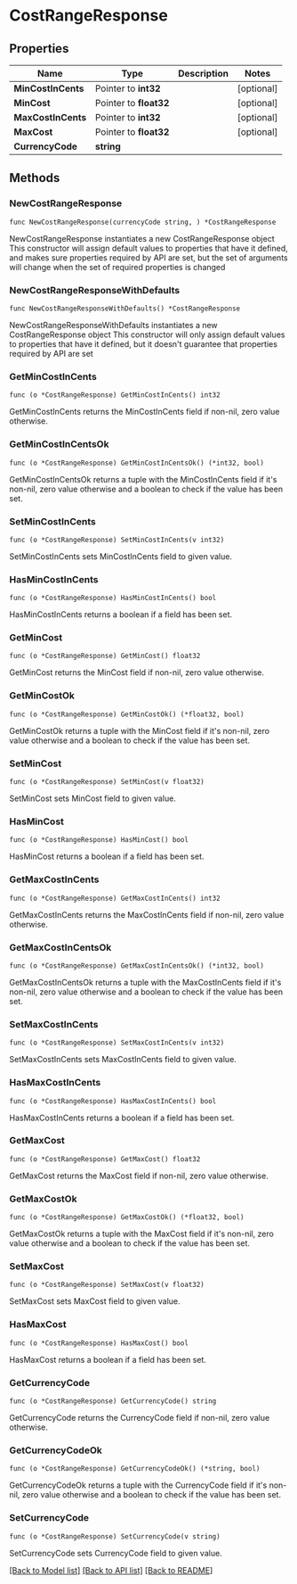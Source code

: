 # CostRangeResponse

## Properties

Name | Type | Description | Notes
------------ | ------------- | ------------- | -------------
**MinCostInCents** | Pointer to **int32** |  | [optional] 
**MinCost** | Pointer to **float32** |  | [optional] 
**MaxCostInCents** | Pointer to **int32** |  | [optional] 
**MaxCost** | Pointer to **float32** |  | [optional] 
**CurrencyCode** | **string** |  | 

## Methods

### NewCostRangeResponse

`func NewCostRangeResponse(currencyCode string, ) *CostRangeResponse`

NewCostRangeResponse instantiates a new CostRangeResponse object
This constructor will assign default values to properties that have it defined,
and makes sure properties required by API are set, but the set of arguments
will change when the set of required properties is changed

### NewCostRangeResponseWithDefaults

`func NewCostRangeResponseWithDefaults() *CostRangeResponse`

NewCostRangeResponseWithDefaults instantiates a new CostRangeResponse object
This constructor will only assign default values to properties that have it defined,
but it doesn't guarantee that properties required by API are set

### GetMinCostInCents

`func (o *CostRangeResponse) GetMinCostInCents() int32`

GetMinCostInCents returns the MinCostInCents field if non-nil, zero value otherwise.

### GetMinCostInCentsOk

`func (o *CostRangeResponse) GetMinCostInCentsOk() (*int32, bool)`

GetMinCostInCentsOk returns a tuple with the MinCostInCents field if it's non-nil, zero value otherwise
and a boolean to check if the value has been set.

### SetMinCostInCents

`func (o *CostRangeResponse) SetMinCostInCents(v int32)`

SetMinCostInCents sets MinCostInCents field to given value.

### HasMinCostInCents

`func (o *CostRangeResponse) HasMinCostInCents() bool`

HasMinCostInCents returns a boolean if a field has been set.

### GetMinCost

`func (o *CostRangeResponse) GetMinCost() float32`

GetMinCost returns the MinCost field if non-nil, zero value otherwise.

### GetMinCostOk

`func (o *CostRangeResponse) GetMinCostOk() (*float32, bool)`

GetMinCostOk returns a tuple with the MinCost field if it's non-nil, zero value otherwise
and a boolean to check if the value has been set.

### SetMinCost

`func (o *CostRangeResponse) SetMinCost(v float32)`

SetMinCost sets MinCost field to given value.

### HasMinCost

`func (o *CostRangeResponse) HasMinCost() bool`

HasMinCost returns a boolean if a field has been set.

### GetMaxCostInCents

`func (o *CostRangeResponse) GetMaxCostInCents() int32`

GetMaxCostInCents returns the MaxCostInCents field if non-nil, zero value otherwise.

### GetMaxCostInCentsOk

`func (o *CostRangeResponse) GetMaxCostInCentsOk() (*int32, bool)`

GetMaxCostInCentsOk returns a tuple with the MaxCostInCents field if it's non-nil, zero value otherwise
and a boolean to check if the value has been set.

### SetMaxCostInCents

`func (o *CostRangeResponse) SetMaxCostInCents(v int32)`

SetMaxCostInCents sets MaxCostInCents field to given value.

### HasMaxCostInCents

`func (o *CostRangeResponse) HasMaxCostInCents() bool`

HasMaxCostInCents returns a boolean if a field has been set.

### GetMaxCost

`func (o *CostRangeResponse) GetMaxCost() float32`

GetMaxCost returns the MaxCost field if non-nil, zero value otherwise.

### GetMaxCostOk

`func (o *CostRangeResponse) GetMaxCostOk() (*float32, bool)`

GetMaxCostOk returns a tuple with the MaxCost field if it's non-nil, zero value otherwise
and a boolean to check if the value has been set.

### SetMaxCost

`func (o *CostRangeResponse) SetMaxCost(v float32)`

SetMaxCost sets MaxCost field to given value.

### HasMaxCost

`func (o *CostRangeResponse) HasMaxCost() bool`

HasMaxCost returns a boolean if a field has been set.

### GetCurrencyCode

`func (o *CostRangeResponse) GetCurrencyCode() string`

GetCurrencyCode returns the CurrencyCode field if non-nil, zero value otherwise.

### GetCurrencyCodeOk

`func (o *CostRangeResponse) GetCurrencyCodeOk() (*string, bool)`

GetCurrencyCodeOk returns a tuple with the CurrencyCode field if it's non-nil, zero value otherwise
and a boolean to check if the value has been set.

### SetCurrencyCode

`func (o *CostRangeResponse) SetCurrencyCode(v string)`

SetCurrencyCode sets CurrencyCode field to given value.



[[Back to Model list]](../README.md#documentation-for-models) [[Back to API list]](../README.md#documentation-for-api-endpoints) [[Back to README]](../README.md)


